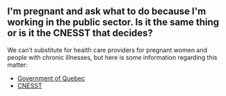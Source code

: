 ## I'm pregnant and ask what to do because I'm working in the public sector. Is it the same thing or is it the CNESST that decides?

We can’t substitute for health care providers for pregnant women and people with chronic illnesses, but here is some information regarding this matter:

- [Government of Quebec](https://www.quebec.ca/gouv/covid19-fonction-publique/)
- [CNESST](https://www.cnesst.gouv.qc.ca/salle-de-presse/Pages/coronavirus.aspx)
